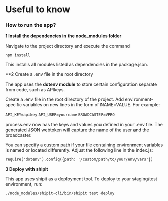 # Useful to know

### How to run the app?

**1 Install the dependencies in the node_modules folder** 

Navigate to the project directory and execute the command 

`npm install` 

This installs all modules listed as dependencies in the package.json.


**2  Create a .env file in the root directory

The app uses the **dotenv module** to store certain configuration separate from code, such as APIkeys.

Create a .env file in the root directory of the project. Add environment-specific variables on new lines in the form of NAME=VALUE. For example:

`API_KEY=apikey`
`API_USER=yourname`
`BROADCASTER=VPRO`

process.env now has the keys and values you defined in your .env file. The generated JSON webtoken will capture the name of the user and the broadcaster.

You can specify a custom path if your file containing environment variables is named or located differently. Adjust the following line in the index.js:

`require('dotenv').config({path: '/custom/path/to/your/env/vars'})`

**3  Deploy with shipit**

This app uses shipit as a deployment tool. To deploy to your staging/test environment, run:

`./node_modules/shipit-cli/bin/shipit test deploy`


 